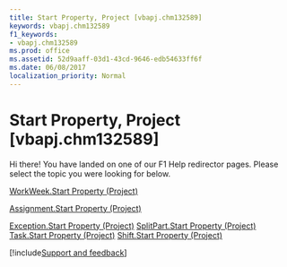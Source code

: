 ```yaml
---
title: Start Property, Project [vbapj.chm132589]
keywords: vbapj.chm132589
f1_keywords:
- vbapj.chm132589
ms.prod: office
ms.assetid: 52d9aaff-03d1-43cd-9646-edb54633ff6f
ms.date: 06/08/2017
localization_priority: Normal
---
```



# Start Property, Project [vbapj.chm132589]

Hi there! You have landed on one of our F1 Help redirector pages. Please select the topic you were looking for below.

[WorkWeek.Start Property (Project)](https://msdn.microsoft.com/library/f6c56b53-c99b-6915-40fb-f975b8662d68%28Office.15%29.aspx)

[Assignment.Start Property (Project)](https://msdn.microsoft.com/library/44b132f6-a76a-f5dc-3ac9-28f83a52c4c0%28Office.15%29.aspx)

[Exception.Start Property (Project)](https://msdn.microsoft.com/library/d0cad4a6-a980-2a62-7692-07a22aac05e1%28Office.15%29.aspx)
[SplitPart.Start Property (Project)](https://msdn.microsoft.com/library/7871b157-de76-db1a-b3e9-577669a8dd6d%28Office.15%29.aspx)
[Task.Start Property (Project)](https://msdn.microsoft.com/library/7104e084-9af7-d3da-3ae4-efade4964647%28Office.15%29.aspx)
[Shift.Start Property (Project)](https://msdn.microsoft.com/library/0e5232a0-a056-8933-a9cc-87c516784302%28Office.15%29.aspx)

[!include[Support and feedback](~/includes/feedback-boilerplate.md)]